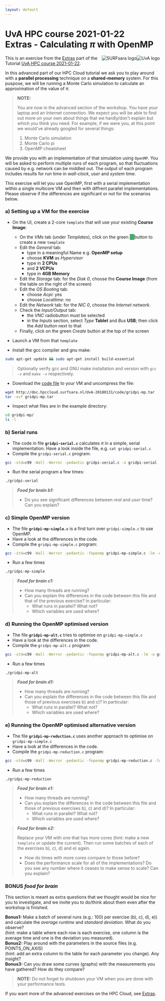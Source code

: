 ```yaml
---
layout: default
---
```


# UvA HPC course 2021-01-22  <br/> Extras - Calculating _&pi;_ with OpenMP

<div style="float:right;max-width:205px;" markdown="1">
<img alt="UvA logo" src="../images/UvA-logo.png" />
</div>
<div style="float:right;max-width:205px;" markdown="1">
<img alt="SURFsara logo" src="../images/SURFsara_logo.png" />
</div>

This is an exercise from the [Extras](extras) part of the Tutorial [UvA HPC course 2021-01-22](.).

In this advanced part of our HPC Cloud tutorial we ask you to play around with a **parallel processing** technique on a **shared-memory** system. For this puspose, we will be running a Monte Carlo simulation to calculate an approximation of the value of _&pi;_. 

>**NOTE:**
>
>You are now in the advanced section of the workshop. You have your laptop and an Internet connection. We expect you will be able to find out more on your own about things that we hardly/don't explain but which you think you need. For example, if we were you, at this point we would've already googled for several things: 
>
>1. Monte Carlo simulation
>1. Monte Carlo pi
>1. OpenMP cheatsheet

We provide you with an implementation of that simulation using `OpenMP`. You will be asked to perform multiple runs of each program, so that fluctuations caused by e.g. network can be middled out. The output of each program includes results for run time in _wall-clock_, _user_ and _system_ time.

This exercise will let you use OpenMP, first with a serial implementation within a single multicore VM and then with diffrent parallel implementations. Please observe if the differences are significant or not for the scenarios below.

### a) Setting up a VM for the exercise

* On the UI, create a 2-core `template` that will use your existing **Course Image**:
  * On the _<i class="fa fa-file-o"></i> VMs_ tab (under _Templates_), click on the green _<i class="fa fa-plus" style="background-color:#43AC6A;border-color:#368a55;color:#fff;padding:1px 1ex 1px 1ex;"></i>_ button to create a new `template`
  * Edit the _<i class="fa fa-laptop"></i> General_ tab: 
    * type in a meaningful Name e.g. **OpenMP setup**
    * choose **KVM** as _Hypervisor_
    * type in **2 CPUs** 
    * and **2 VCPUs**
    * type in **4GB Memory** 
  * Edit the _<i class="fa fa-tasks"></i> Storage_ tab: for the _Disk 0_, choose the **Course Image** (from the table on the right of the screen)
  * Edit the _<i class="fa fa-power-off"></i> OS Booting_ tab:
    * choose _Acpi_: yes
    * choose _Localtime_: no
  * Edit the _<i class="fa fa-globe"></i> Network_ tab: for the _NIC 0_, choose the _Internet network_.  
  * Check the _<i class="fa fa-exchange"></i> Input/Output_ tab: 
    * the _VNC_ radiobutton must be selected
    * in the _Inputs_ section, select _Type_ **Tablet** and _Bus_ **USB**; then click the _Add_ button next to that
  * Finally, click on the green *Create* button at the top of the screen

* Launch a VM from that `template`

* Install the gcc compiler and gnu make:

```sh
sudo apt-get update && sudo apt-get install build-essential 
```

> Optionally verify gcc and GNU make installation and version with `gcc -v` and  `make -v` respectively. 

* Download the [code file](code/gridpi-mp.tar) to your VM and uncompress the file:

```sh
wget http://doc.hpccloud.surfsara.nl/UvA-20180131/code/gridpi-mp.tar 
tar -xvf gridpi-mp.tar 
```

* Inspect what files are in the example directory:

```sh
cd gridpi-mp/
ls -l 
```

### b) Serial runs

* The code in file **`gridpi-serial.c`** calculates _&pi;_ in a simple,
serial implementation. Have a look inside the file, e.g. `cat gridpi-serial.c`
* Compile the `gridpi-serial.c` program:

```sh
gcc -std=c99 -Wall -Werror -pedantic gridpi-serial.c -o gridpi-serial
```

* Run the serial program a few times:

```sh
./gridpi-serial
```

> **_Food for brain b1:_**
>
> * Do you see significant differences between *real* and *user* time? Can you explain?


### c) Simple OpenMP version

* The file **`gridpi-mp-simple.c`** is a first turn over `gridpi-simple.c` to use OpenMP.
* Have a look at the differences in the code.
* Compile the `gridpi-mp-simple.c` program:

```sh
gcc -std=c99 -Wall -Werror -pedantic -fopenmp gridpi-mp-simple.c -lm -o gridpi-mp-simple 
```

* Run a few times

```sh
./gridpi-mp-simple
```

> **_Food for brain c1:_**
>
> * How many threads are running?
> * Can you explain the differences in the code between this file and that of the previous exercise? In particular:
>   * What runs in parallel? What not?
>   * Which variables are used where?

### d) Running the OpenMP optimised version

* The file **`gridpi-mp-alt.c`** tries to optimise on `gridpi-mp-simple.c`
* Have a look at the differences in the code.
* Compile the `gridpi-mp-alt.c` program:

```sh
gcc -std=c99 -Wall -Werror -pedantic -fopenmp gridpi-mp-alt.c -lm -o gridpi-mp-alt
```

* Run a few times

```sh
./gridpi-mp-alt
```

> **_Food for brain d1:_**
>
> * How many threads are running?
> * Can you explain the differences in the code between this file and those of previous exercises b) and c)? In particular:
>   * What runs in parallel? What not?
>   * Which variables are used where?


### e) Running the OpenMP optimised alternative version

* The file **`gridpi-mp-reduction.c`** uses another approach to optimise on `gridpi-mp-simple.c`
* Have a look at the differences in the code.
* Compile the `gridpi-mp-reduction.c` program:

```sh
gcc -std=c99 -Wall -Werror -pedantic -fopenmp gridpi-mp-reduction.c -lm -o gridpi-mp-reduction
```

* Run a few times

```sh
./gridpi-mp-reduction
```

> **_Food for brain e1:_**
>
> * How many threads are running?
> * Can you explain the differences in the code between this file and those of previous exercises b), c) and d)? In particular:
>   * What runs in parallel? What not?
>   * Which variables are used where?

> **_Food for brain e2:_**
>
> Replace your VM with one that has more cores (hint: make a new `template` or update the current). Then run some batches of each of the exercises b), c), d) and e) again. 
>
> * How do times with more cores compare to those before? 
> * Does the performance scale for all of the implementations? Do you see any number where it ceases to make sense to scale? Can you explain?


### BONUS _food for brain_

This section is meant as extra questions that we thought would be nice for you to investigate, and we invite you to do/think about them even after the workshop is finished.

**Bonus1:** Make a batch of several runs (e.g.: 100) per exercise (b), c), d), e)) and calculate the *average runtime* and *standard deviation*. What do you observe? <br/> (hint: make a table where each row is each exercise, one column is the average time and one is the deviation you measured).    
**Bonus2:** Play around with the parameters in the source files (e.g. POINTS_ON_AXIS) <br/> (hint: add an extra column to the table for each parameter you change). Any insight?    
**Bonus3:** Can you draw some curves (graphs) with the measurements you have gathered? How do they compare?  
 

> **NOTE:**
> Do not forget to shutdown your VM when you are done with your performance tests.

 If you want more of the advanced exercises on the HPC Cloud, see [Extras](extras).
